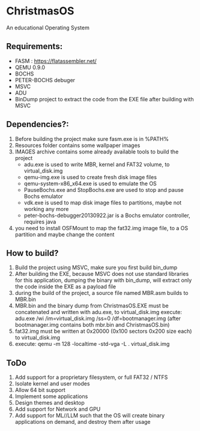 # ChristmasOS
An educational Operating System

## Requirements:
- FASM : https://flatassembler.net/
- QEMU 0.9.0
- BOCHS
- PETER-BOCHS debuger
- MSVC
- ADU
- BinDump project to extract the code from the EXE file after building with MSVC


## Dependencies?:
1. Before building the project make sure fasm.exe is in %PATH%
2. Resources folder contains some wallpaper images
3. IMAGES archive contains some already available tools to build the project
   - adu.exe is used to write MBR, kernel and FAT32 volume, to virtual_disk.img
   - qemu-img.exe is used to create fresh disk image files
   - qemu-system-x86_x64.exe is used to emulate the OS
   - PauseBochs.exe and StopBochs.exe are used to stop and pause Bochs emulator
   - vdk.exe is used to map disk image files to partitions, maybe not working any more
   - peter-bochs-debugger20130922.jar is a Bochs emulator controller, requires java
4. you need to install OSFMount to map the fat32.img image file, to a OS partition and maybe change the content

## How to build?
1. Build the project using MSVC, make sure you first build bin_dump
2. After building the EXE, because MSVC does not use standard libraries for this application, dumping the binary with bin_dump, will extract only the code inside the EXE as a payload file
3. during the build of the project, a source file named MBR.asm builds to MBR.bin
4. MBR.bin and the binary dump from ChristmasOS.EXE must be concatenated and written with adu.exe, to virtual_disk.img
   execute: adu.exe /wi /im=virtual_disk.img /ss=0 /df=bootmanager.img (after bootmanager.img contains both mbr.bin and ChristmasOS.bin)
5. fat32.img must be written at 0x20000 (0x100 sectors 0x200 size each) to virtual_disk.img
6. execute: qemu -m 128 -localtime -std-vga -L . virtual_disk.img


## ToDo
1. Add support for a proprietary filesystem, or full FAT32 / NTFS
2. Isolate kernel and user modes
3. Allow 64 bit support
4. Implement some applications
5. Design themes and desktop
6. Add support for Network and GPU
6. Add support for ML//LLM such that the OS will create binary applications on demand, and destroy them after usage

